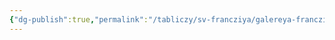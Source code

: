 ```yaml
---
{"dg-publish":true,"permalink":"/tabliczy/sv-francziya/galereya-francziska-i-i-ofrmlenie-zalov/","dgPassFrontmatter":true}
---
```



